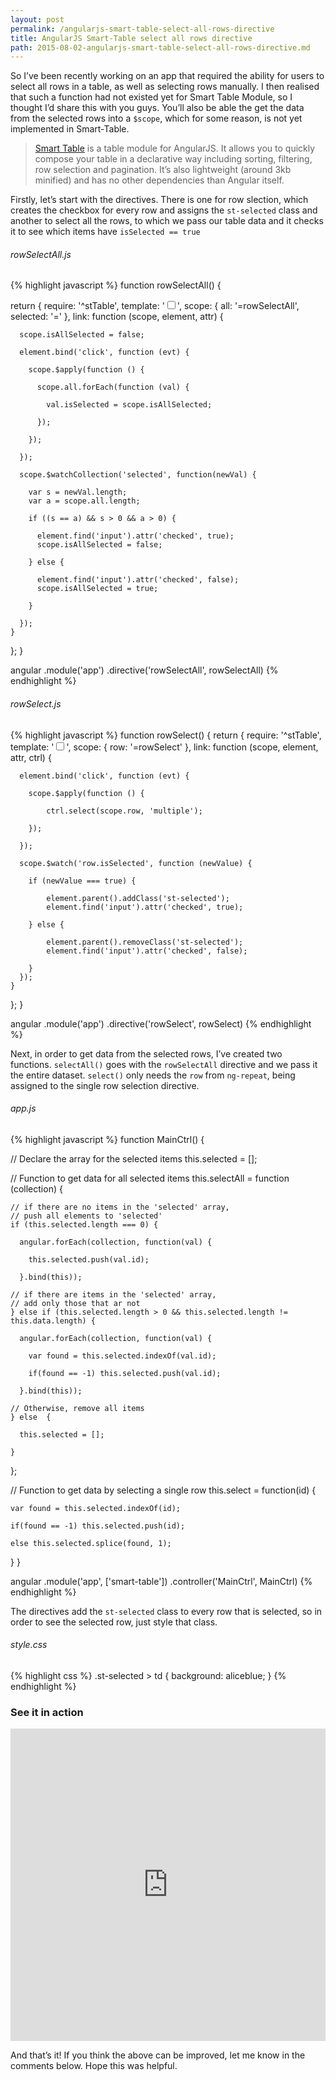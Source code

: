 ```yaml
---
layout: post
permalink: /angularjs-smart-table-select-all-rows-directive
title: AngularJS Smart-Table select all rows directive
path: 2015-08-02-angularjs-smart-table-select-all-rows-directive.md
---
```


So I’ve been recently working on an app that required the ability for users to select all rows in a table, as well as selecting rows manually. I then realised that such a function had not existed yet for Smart Table Module, so I thought I’d share this with you guys.
You’ll also be able the get the data from the selected rows into a `$scope`, which for some reason, is not yet implemented in Smart-Table.

> [Smart Table](//google.com) is a table module for AngularJS. It allows you to quickly compose your table in a declarative way including sorting, filtering, row selection and pagination. It’s also lightweight (around 3kb minified) and has no other dependencies than Angular itself.

Firstly, let’s start with the directives. There is one for row slection, which creates the checkbox for every row and assigns the `st-selected` class and another to select all the rows, to which we pass our table data and it checks it to see which items have `isSelected == true`

###### rowSelectAll.js
{% highlight javascript %}
function rowSelectAll() {

  return {
    require: '^stTable',
    template: '<input type="checkbox">',
    scope: {
      all: '=rowSelectAll',
      selected: '='
    },
    link: function (scope, element, attr) {

      scope.isAllSelected = false;

      element.bind('click', function (evt) {

        scope.$apply(function () {

          scope.all.forEach(function (val) {

            val.isSelected = scope.isAllSelected;

          });

        });

      });

      scope.$watchCollection('selected', function(newVal) {

        var s = newVal.length;
        var a = scope.all.length;

        if ((s == a) && s > 0 && a > 0) {

          element.find('input').attr('checked', true);
          scope.isAllSelected = false;

        } else {

          element.find('input').attr('checked', false);
          scope.isAllSelected = true;

        }

      });
    }
  };
}

angular
  .module('app')
  .directive('rowSelectAll', rowSelectAll)
{% endhighlight %}

###### rowSelect.js
{% highlight javascript %}
function rowSelect() {
  return {
    require: '^stTable',
    template: '<input type="checkbox">',
    scope: {
        row: '=rowSelect'
    },
    link: function (scope, element, attr, ctrl) {

      element.bind('click', function (evt) {

        scope.$apply(function () {

            ctrl.select(scope.row, 'multiple');

        });

      });

      scope.$watch('row.isSelected', function (newValue) {

        if (newValue === true) {

            element.parent().addClass('st-selected');
            element.find('input').attr('checked', true);

        } else {

            element.parent().removeClass('st-selected');
            element.find('input').attr('checked', false);

        }
      });
    }
  };
}

angular
  .module('app')
  .directive('rowSelect', rowSelect)
{% endhighlight %}

Next, in order to get data from the selected rows, I’ve created two functions. `selectAll()` goes with the `rowSelectAll` directive and we pass it the entire dataset. `select()` only needs the `row` from `ng-repeat`, being assigned to the single row selection directive.

###### app.js
{% highlight javascript %}
function MainCtrl() { 
  
  // Declare the array for the selected items
  this.selected = []; 
  
  // Function to get data for all selected items
  this.selectAll = function (collection) {
    
    // if there are no items in the 'selected' array, 
    // push all elements to 'selected'
    if (this.selected.length === 0) {
      
      angular.forEach(collection, function(val) {
        
        this.selected.push(val.id); 
        
      }.bind(this));
      
    // if there are items in the 'selected' array, 
    // add only those that ar not
    } else if (this.selected.length > 0 && this.selected.length != this.data.length) {
      
      angular.forEach(collection, function(val) {
        
        var found = this.selected.indexOf(val.id);
        
        if(found == -1) this.selected.push(val.id);
        
      }.bind(this));
      
    // Otherwise, remove all items
    } else  {
      
      this.selected = [];
      
    }
    
  };
  
  // Function to get data by selecting a single row
  this.select = function(id) {
    
    var found = this.selected.indexOf(id);
    
    if(found == -1) this.selected.push(id);
    
    else this.selected.splice(found, 1);
    
  }
}

angular
  .module('app', ['smart-table'])
  .controller('MainCtrl', MainCtrl)
{% endhighlight %}

The directives add the `st-selected` class to every row that is selected, so in order to see the selected row, just style that class.

###### style.css
{% highlight css %}
.st-selected > td {
  background: aliceblue;
}
{% endhighlight %}

### See it in action

<iframe style="width: 100%; height: 500px" src="http://embed.plnkr.co/iIVlfFZpmXrRvc7rLkFf" frameborder="0" allowfullscren="allowfullscren"></iframe>

And that’s it! If you think the above can be improved, let me know in the comments below. Hope this was helpful.